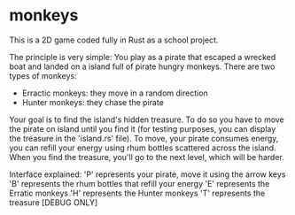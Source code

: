 # monkeys
This is a 2D game coded fully in Rust as a school project.

The principle is very simple:
You play as a pirate that escaped a wrecked boat and landed on a island full of pirate hungry monkeys.
There are two types of monkeys:
- Erractic monkeys: they move in a random direction
- Hunter monkeys: they chase the pirate

Your goal is to find the island's hidden treasure.
To do so you have to move the pirate on island until you find it (for testing purposes, you can display the treasure in the 'island.rs' file).
To move, your pirate consumes energy, you can refill your energy using rhum bottles scattered across the island.
When you find the treasure, you'll go to the next level, which will be harder.

Interface explained:
'P' represents your pirate, move it using the arrow keys
'B' represents the rhum bottles that refill your energy
'E' represents the Erratic monkeys
'H' represents the Hunter monkeys
'T' represents the treasure [DEBUG ONLY]
